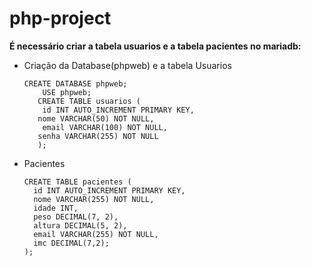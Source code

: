 # php-project


**É necessário criar a tabela usuarios e a tabela pacientes no mariadb:**

- Criação da Database(phpweb) e a tabela Usuarios
    ```
    CREATE DATABASE phpweb;
        USE phpweb;
       CREATE TABLE usuarios (
        id INT AUTO_INCREMENT PRIMARY KEY,
       nome VARCHAR(50) NOT NULL,
        email VARCHAR(100) NOT NULL,
       senha VARCHAR(255) NOT NULL
       );
    ```    
- Pacientes
  ```
  CREATE TABLE pacientes (
    id INT AUTO_INCREMENT PRIMARY KEY,
    nome VARCHAR(255) NOT NULL,
    idade INT,
    peso DECIMAL(7, 2),
    altura DECIMAL(5, 2),
    email VARCHAR(255) NOT NULL,
    imc DECIMAL(7,2);
  );
  ```
